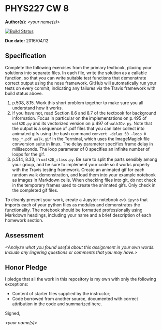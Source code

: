 # PHYS227 CW 8

**Author(s):** _\<your name(s)\>_

[![Build Status](https://travis-ci.org/chapman-phys227-2016s/cw-8-YOURTEAM.svg?branch=master)](https://travis-ci.org/chapman-phys227-2016s/cw-8-YOURTEAM)

**Due date:** 2016/04/12

## Specification

Complete the following exercises from the primary textbook, placing your solutions into separate files. In each file, write the solution as a callable function, so that you can write suitable test functions that demonstrate correct output using the nose framework. GitHub will automatically run your tests on every commit, indicating any failures via the Travis framework with build status above.

1. p.508, 8.15. Work this short problem together to make sure you all understand how it works.
1. If you have not, read Section 8.6 and 8.7 of the textbook for background information. Focus in particular on the implementations on p.495 of ```walk2D.py``` and its vectorized version on p.497 of ```walk2Dv.py```. Note that the output is a sequence of .pdf files that you can later collect into animated gifs using the bash command ```convert -delay 50 -loop 0 tmp_*.pdf walk.gif``` in the Terminal, which uses the ImageMagick file conversion suite in linux. The delay parameter specifies frame delay in milliseconds. The loop parameter of 0 specifies an infinite number of loops for the gif.
1. p.514, 8.33, in ```walk2D_class.py```. Be sure to split the parts sensibly among your group, and be sure to implement your code so it works properly with the Travis testing framework. Create an animated gif for each random walk demonstration, and load them into your example notebook as images in Markdown cells. When checking files into git, do not check in the temporary frames used to create the animated gifs. Only check in the completed gif files.

To cleanly present your work, create a Jupyter notebook ```cw8.ipynb``` that imports each of your python files as modules and demonstrates the functionality. The notebook should be formatted professionally using Markdown headings, including your name and a brief description of each homework section. 

## Assessment

_\<Analyze what you found useful about this assignment in your own words. Include any lingering questions or comments that you may have.\>_

## Honor Pledge

I pledge that all the work in this repository is my own with only the following exceptions:

* Content of starter files supplied by the instructor;
* Code borrowed from another source, documented with correct attribution in the code and summarized here.

Signed,

_\<your name(s)\>_
